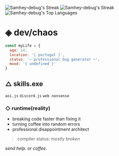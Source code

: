 ![Samhey-debug's Streak](https://github-readme-streak-stats.herokuapp.com/?user=Samhey-debug&theme=dark&hide_border=true)
![Samhey-debug's Streak](https://github-readme-streak-stats.herokuapp.com/?user=Samhey-debug&theme=dark&hide_border=true)
![Samhey-debug's Top Languages](https://github-readme-stats.vercel.app/api/top-langs/?username=Samhey-debug&theme=dark&show_icons=true&hide_border=true&layout=compact)

# ◈ dev/chaos

```js
const myLife = {
  age: 14,
  location: '[ portugal ]',
  status: '~ professional bug generator ~',
  mood: '{ undefined }'
}
```

## △ skills.exe

` aoi.js ` ` discord.js ` ` web nonsense `

### ◇ runtime(reality)
- breaking code faster than fixing it
- turning coffee into random errors
- professional disappointment architect

> compiler status: *mostly broken*

*send help. or coffee.*